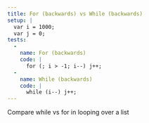 ```yaml
---
title: For (backwards) vs While (backwards)
setup: |
  var i = 1000;
  var j = 0;
tests:
  -
    name: For (backwards)
    code: |
      for (; i > -1; i--) j++;
  -
    name: While (backwards)
    code: |
      while (i--) j++;
---
```

Compare while vs for in looping over a list
